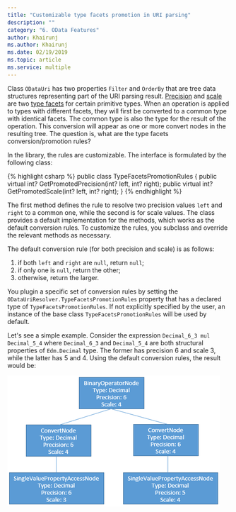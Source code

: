 ```yaml
---
title: "Customizable type facets promotion in URI parsing"
description: ""
category: "6. OData Features"
author: Khairunj
ms.author: Khairunj
ms.date: 02/19/2019
ms.topic: article
ms.service: multiple
---
```


Class `ODataUri` has two properties `Filter` and `OrderBy` that are tree data structures representing part of the URI parsing result. [Precision](http://docs.oasis-open.org/odata/odata/v4.0/errata03/os/complete/part3-csdl/odata-v4.0-errata03-os-part3-csdl-complete.html#_Toc453752531) and [scale](http://docs.oasis-open.org/odata/odata/v4.0/errata03/os/complete/part3-csdl/odata-v4.0-errata03-os-part3-csdl-complete.html#_Toc453752532) are two [type facets](http://docs.oasis-open.org/odata/odata/v4.0/errata03/os/complete/part3-csdl/odata-v4.0-errata03-os-part3-csdl-complete.html#_Toc453752528) for certain primitive types. When an operation is applied to types with different facets, they will first be converted to a common type with identical facets. The common type is also the type for the result of the operation. This conversion will appear as one or more convert nodes in the resulting tree. The question is, what are the type facets conversion/promotion rules?

In the library, the rules are customizable. The interface is formulated by the following class:

{% highlight csharp %}
public class TypeFacetsPromotionRules
{
    public virtual int? GetPromotedPrecision(int? left, int? right);
    public virtual int? GetPromotedScale(int? left, int? right);
}
{% endhighlight %}

The first method defines the rule to resolve two precision values `left` and `right` to a common one, while the second is for scale values. The class provides a default implementation for the methods, which works as the default conversion rules. To customize the rules, you subclass and override the relevant methods as necessary.

The default conversion rule (for both precision and scale) is as follows:

1. if both `left` and `right` are `null`, return `null`;
2. if only one is `null`, return the other;
3. otherwise, return the larger.

You plugin a specific set of conversion rules by setting the `ODataUriResolver.TypeFacetsPromotionRules` property that has a declared type of `TypeFacetsPromotionRules`. If not explicitly specified by the user, an instance of the base class `TypeFacetsPromotionRules` will be used by default.

Let's see a simple example. Consider the expression `Decimal_6_3 mul Decimal_5_4` where `Decimal_6_3` and `Decimal_5_4` are both structural properties of `Edm.Decimal` type. The former has precision 6 and scale 3, while the latter has 5 and 4. Using the default conversion rules, the result would be:

![image](../../assets/2016-08-23-facets.png)

